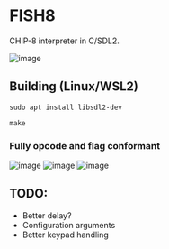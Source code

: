 # FISH8
CHIP-8 interpreter in C/SDL2.

![image](https://github.com/MutantAura/FISH8/assets/44103205/af7e48b6-173a-4a0d-9a56-14b49278aff0)

## Building (Linux/WSL2)
`sudo apt install libsdl2-dev`

`make`

### Fully opcode and flag conformant
![image](https://github.com/MutantAura/FISH8/assets/44103205/b78dbba6-3acb-4e04-91ef-2dc8a1ae33af)
![image](https://github.com/MutantAura/FISH8/assets/44103205/8bed535c-180e-49cc-9b4d-8f8e97519598)
![image](https://github.com/MutantAura/FISH8/assets/44103205/5a6b0362-c72d-4d6d-87cc-dbc474d9f9df)

## TODO:
- Better delay?
- Configuration arguments
- Better keypad handling

